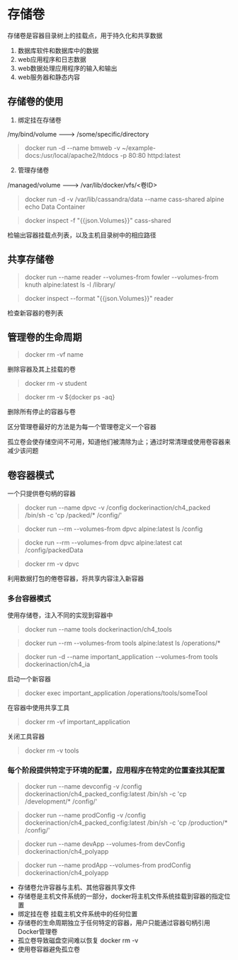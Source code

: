 # 存储卷
存储卷是容器目录树上的挂载点，用于持久化和共享数据

1. 数据库软件和数据库中的数据
2. web应用程序和日志数据
3. web数据处理应用程序的输入和输出
4. web服务器和静态内容

## 存储卷的使用


1. 绑定挂在存储卷

/my/bind/volume ---> /some/specific/directory

> docker run -d --name bmweb -v ~/example-docs:/usr/local/apache2/htdocs -p 80:80 httpd:latest

2. 管理存储卷

/managed/volume ---> /var/lib/docker/vfs/<卷ID>

> docker run -d -v /var/lib/cassandra/data --name cass-shared alpine echo Data Container

> docker inspect -f "{{json.Volumes}}" cass-shared

检输出容器挂载点列表，以及主机目录树中的相应路径

## 共享存储卷

> docker run --name reader --volumes-from fowler --volumes-from knuth alpine:latest ls -l /library/

> docker inspect --format "{{json.Volumes}}" reader 

检查新容器的卷列表

## 管理卷的生命周期

> docker rm -vf name

删除容器及其上挂载的卷

> docker rm -v student

> docker rm -v ${docker ps -aq}

删除所有停止的容器与卷

区分管理卷最好的方法是为每一个管理卷定义一个容器

孤立卷会使存储空间不可用，知道他们被清除为止；通过时常清理或使用卷容器来减少该问题

## 卷容器模式
 一个只提供卷句柄的容器

 > docker run --name dpvc -v /config dockerinaction/ch4_packed /bin/sh -c 'cp /packed/* /config/'

 > docker run --rm --volumes-from dpvc alpine:latest ls /config

 > docke run --rm --volumes-from dpvc alpine:latest cat /config/packedData

 > docker rm -v dpvc

 利用数据打包的倦卷容器，将共享内容注入新容器

 ### 多台容器模式
使用存储卷，注入不同的实现到容器中

> docker run --name tools dockerinaction/ch4_tools

> docker run --rm --volumes-from tools alpine:latest ls /operations/*

> docker run -d --name important_application --volumes-from tools dockerinaction/ch4_ia

启动一个新容器

> docker exec important_application /operations/tools/someTool 

在容器中使用共享工具

> docker rm -vf important_application

关闭工具容器

> docker rm -v tools

### 每个阶段提供特定于环境的配置，应用程序在特定的位置查找其配置
> docker run --name devconfig -v /config dockerinaction/ch4_packed_config:latest /bin/sh -c 'cp /development/* /config/'

> docker run --name prodConfig -v /config dockerinaction/ch4_packed_config:latest /bin/sh -c 'cp /production/* /config/'

> docker run --name devApp --volumes-from devConfig dockerinaction/ch4_polyapp

> docker run --name prodApp --volumes-from prodConfig dockerinaction/ch4_polyapp

- 存储卷允许容器与主机、其他容器共享文件
- 存储卷是主机文件系统的一部分，docker将主机文件系统挂载到容器的指定位置
- 绑定挂在卷 挂载主机文件系统中的任何位置
- 存储卷的生命周期独立于任何特定的容器，用户只能通过容器句柄引用Docker管理卷
- 孤立卷导致磁盘空间难以恢复 docker rm -v
- 使用卷容器避免孤立卷
  
  




































